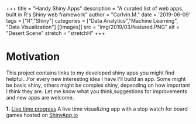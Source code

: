 +++
title = "Handy Shiny Apps"
description = "A curated list of web apps, built in R's Shiny web framework"
author = "Carlvin.M."
date = '2019-06-09'
tags = ["R","Shiny"]
categories = ["Data Analytics","Machine Learning", "Data Visualization"]
[[images]]
  src = "img/2019/03/featured.PNG"
  alt = "Desert Scene"
  stretch = "stretchH"
+++

# Motivation

This project contains links to my developed shiny apps you might find helpful...For every new interesting idea I have I'll build an app. Some might be basic shiny, others might be complex shiny, depending on how important I think they are. Let me know what you think,suggestions for improvements and new apps are welcome. 

**1.** [Live time progress](https://carlvinjerry3.shinyapps.io/AreWeThereYet1n2/) A live time visualizing app with a stop watch for board games hosted on [ShinyApp.io](https://www.shinyapps.io/)

